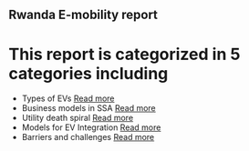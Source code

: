 ## Rwanda E-mobility report
# This report is categorized in 5 categories including
- Types of EVs
 <a  href="https://docs.google.com/document/d/1yayHW7z920zcGqBm-RYMis4h0bo-XJ2wGvydnnw4bAQ/edit ">Read more</a>
- Business models in SSA
<a  href="https://docs.google.com/document/d/1PvKCvWaaIW8R7ebCtAwL3QLlUdLG6yHfffOichR_LrE/edit">Read more</a>
- Utility death spiral
<a  href="https://docs.google.com/document/d/1D1KrNDeght1h0OXqda2MmmldKLOi_UZu31UsXwjUM50/edit">Read more</a>
- Models for EV Integration
<a  href="https://docs.google.com/document/d/1Ve-d4Fcfa54-rcIl_GJfZ8uWzJo7STte1vew8CNclTI/edit">Read more</a>
- Barriers and challenges
<a  href="https://docs.google.com/document/d/15tzaa5xlB8607IghbqvG4PEVJR2_TTZFIontVnQJGcM/edit">Read more</a>









